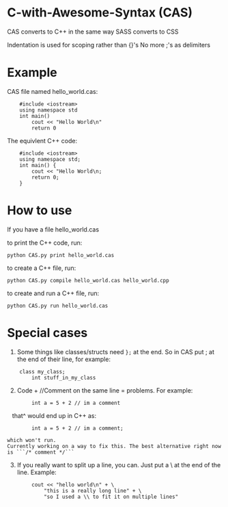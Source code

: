 # C-with-Awesome-Syntax (CAS)
CAS converts to C++ in the same way SASS converts to CSS 

Indentation is used for scoping rather than {}'s
No more ;'s as delimiters



# Example 

CAS file named hello_world.cas:
```
    #include <iostream>
    using namespace std
    int main()
        cout << "Hello World\n"
        return 0
```
The equivlent C++ code:
```
    #include <iostream>
    using namespace std;
    int main() {
        cout << "Hello World\n;
        return 0;
    }
```

# How to use 
If you have a file hello_world.cas

to print the C++ code, run:
```
python CAS.py print hello_world.cas
```

to create a C++ file, run:
```
python CAS.py compile hello_world.cas hello_world.cpp
```

to create and run a C++ file, run:
```
python CAS.py run hello_world.cas
```
    
    
    
    
# Special cases 

1. Some things like classes/structs need ```};``` at the end. So in CAS put ; at the end of their line, for example:
```
    class my_class;
        int stuff_in_my_class
```

2. Code + //Comment on the same line = problems. For example:
```
        int a = 5 + 2 // im a comment
```
    that^ would end up in C++ as:
```
        int a = 5 + 2 // im a comment;
```
    which won't run. 
    Currently working on a way to fix this. The best alternative right now is ```/* comment */```

3. If you really want to split up a line, you can. Just put a \ at the end of the line. Example:
```
        cout << "hello world\n" + \
            "this is a really long line" + \
            "so I used a \\ to fit it on multiple lines"
```

